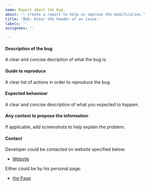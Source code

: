 ```yaml
---
name: Report about the bug.
about: "— create a report to help us improve the modification."
title: 'BUG: Enter the header of an issue.'
labels: ''
assignees: ''

---
```


#### Description of the bug

A clear and concise decription of what the bug is.

#### Guide to reproduce

A clear list of actions in order to reproduce the bug.

#### Expected behaviour

A clear and concise description of what you expected to happen.

#### Any context to propose the information

If applicable, add screenshots to help explain the problem.

<!-- Remove information below before publishing the issue in case of its uselessness. -->

#### Contact

Developer could be contacted on website specified below:

- [Website](https://deltamine.ru/)

Either could be by his personal page:

- [the Page](https://github.com/Falcion/)
